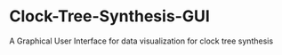 # Clock-Tree-Synthesis-GUI
A Graphical User Interface for data visualization for clock tree synthesis
